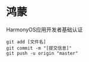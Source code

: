 # 鸿蒙

HarmonyOS应用开发者基础认证

```git
git add [文件名]
git commit -m "[提交信息]"
git push -u origin "master"
```

